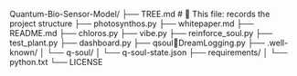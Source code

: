 Quantum-Bio-Sensor-Model/
├── TREE.md                       # 🌲 This file: records the project structure
├── photosynthos.py
├── whitepaper.md
├── README.md
├── chloros.py
├── vibe.py
├── reinforce_soul.py
├── test_plant.py
├── dashboard.py
├── qsoul:runner:DreamLogging.py
├── .well-known/
│   └── q-soul/
│       └── q-soul-state.json
├── requirements/
│   └── python.txt
└── LICENSE   
